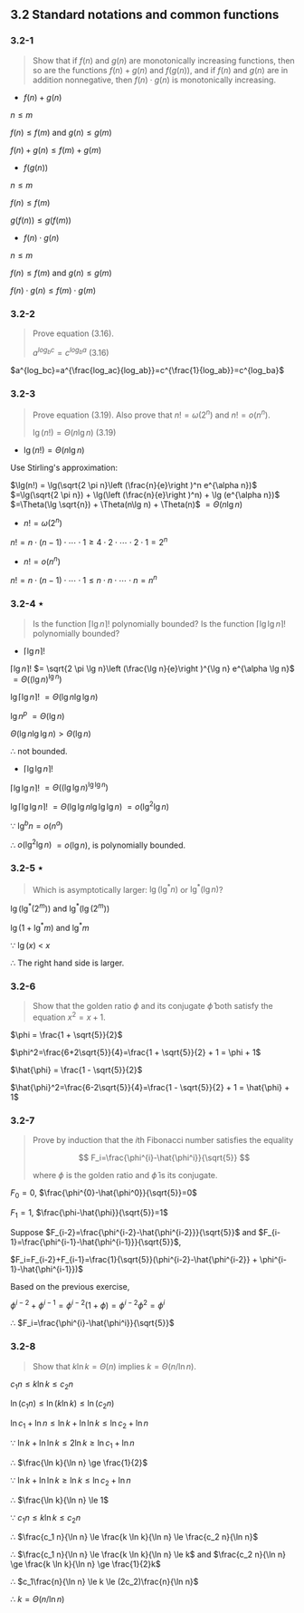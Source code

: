 ## 3.2 Standard notations and common functions


### 3.2-1

> Show that if $f(n)$ and $g(n)$ are monotonically increasing functions, then so are the functions $f(n) + g(n)$ and $f(g(n))$, and if $f(n)$ and $g(n)$ are in addition nonnegative, then $f(n) \cdot g(n)$ is monotonically increasing.

* $f(n) + g(n)$

$n \le m$

$f(n) \le f(m)$ and $g(n) \le g(m)$

$f(n) + g(n) \le f(m) + g(m)$

* $f(g(n))$

$n \le m$

$f(n) \le f(m)$

$g(f(n)) \le g(f(m))$

* $f(n) \cdot g(n)$

$n \le m$

$f(n) \le f(m)$ and $g(n) \le g(m)$

$f(n) \cdot g(n) \le f(m) \cdot g(m)$

### 3.2-2

> Prove equation (3.16).
>
> $a^{log_bc}=c^{log_ba}$ (3.16)

$a^{log_bc}=a^{\frac{log_ac}{log_ab}}=c^{\frac{1}{log_ab}}=c^{log_ba}$

### 3.2-3

> Prove equation (3.19). Also prove that $n! = \omega(2^n)$ and $n!=o(n^n)$.
>
> $\lg(n!)=\Theta(n \lg n)$ (3.19)

* $\lg(n!)=\Theta(n \lg n)$

Use Stirling's approximation:

$\lg(n!) = \lg(\sqrt{2 \pi n}\left (\frac{n}{e}\right )^n e^{\alpha n})$ $=\lg(\sqrt{2 \pi n}) + \lg(\left (\frac{n}{e}\right )^n) + \lg (e^{\alpha n})$ $=\Theta(\lg \sqrt{n}) + \Theta(n\lg n) + \Theta(n)$ $=\Theta(n\lg n)$

* $n! = \omega(2^n)$

$n!=n \cdot (n-1) \cdot \cdots \cdot 1 \ge 4 \cdot 2 \cdot \cdots \cdot 2 \cdot 1 = 2^n$

* $n!=o(n^n)$

$n!=n \cdot (n-1) \cdot \cdots \cdot 1 \le n \cdot n \cdot \cdots \cdot n = n^n$

### 3.2-4 $\star$

> Is the function $\left \lceil \lg n \right \rceil!$ polynomially bounded? Is the function $\left \lceil \lg \lg n \right \rceil!$ polynomially bounded?

* $\left \lceil \lg n \right \rceil!$

$\left \lceil \lg n \right \rceil!$ $= \sqrt{2 \pi \lg n}\left (\frac{\lg n}{e}\right )^{\lg n} e^{\alpha \lg n}$ $= \Theta((\lg n)^{\lg n})$

$\lg \left \lceil \lg n \right \rceil!$ $= \Theta(\lg n \lg \lg n)$

$\lg n^p$ $=\Theta(\lg n)$

$\Theta(\lg n \lg \lg n) > \Theta(\lg n)$

$\therefore$ not bounded.

* $\left \lceil \lg \lg n \right \rceil!$

$\left \lceil \lg \lg n \right \rceil!$ $= \Theta((\lg\lg n)^{\lg \lg n})$

$\lg \left \lceil \lg \lg n \right \rceil!$ $= \Theta(\lg \lg n \lg \lg \lg n)$ $=o(\lg^2\lg n)$

$\because$ $\lg^bn=o(n^a)$

$\therefore$ $o(\lg^2\lg n)$ $=o(\lg n)$, is polynomially bounded.


### 3.2-5 $\star$

> Which is asymptotically larger: $\lg (\lg^{\ast}n)$ or $\lg^{\ast}(\lg n)$?

$\lg (\lg^{\ast} (2^m))$ and $\lg^{\ast}(\lg (2^m))$

$\lg (1 + \lg^{\ast}m)$ and $\lg^{\ast}m$

$\because$ $\lg (x)$ < $x$

$\therefore$ The right hand side is larger.

### 3.2-6

> Show that the golden ratio $\phi$ and its conjugate $\hat{\phi}$ both satisfy the equation $x^2=x+1$.

$\phi = \frac{1 + \sqrt{5}}{2}$

$\phi^2=\frac{6+2\sqrt{5}}{4}=\frac{1 + \sqrt{5}}{2} + 1 = \phi + 1$

$\hat{\phi} = \frac{1 - \sqrt{5}}{2}$

$\hat{\phi}^2=\frac{6-2\sqrt{5}}{4}=\frac{1 - \sqrt{5}}{2} + 1 = \hat{\phi} + 1$

### 3.2-7

> Prove by induction that the $i$th Fibonacci number satisfies the equality
>
> $$
F_i=\frac{\phi^{i}-\hat{\phi^i}}{\sqrt{5}}
$$
>
> where $\phi$ is the golden ratio and $\hat{\phi}$ is its conjugate.

$F_0=0$, $\frac{\phi^{0}-\hat{\phi^0}}{\sqrt{5}}=0$

$F_1=1$, $\frac{\phi-\hat{\phi}}{\sqrt{5}}=1$

Suppose $F_{i-2}=\frac{\phi^{i-2}-\hat{\phi^{i-2}}}{\sqrt{5}}$ and $F_{i-1}=\frac{\phi^{i-1}-\hat{\phi^{i-1}}}{\sqrt{5}}$,

$F_i=F_{i-2}+F_{i-1}=\frac{1}{\sqrt{5}}(\phi^{i-2}-\hat{\phi^{i-2}} + \phi^{i-1}-\hat{\phi^{i-1}})$

Based on the previous exercise,

$\phi^{i-2} + \phi^{i-1} = \phi^{i-2}(1+\phi) = \phi^{i-2}\phi^2 = \phi ^ i$

$\therefore$ $F_i=\frac{\phi^{i}-\hat{\phi^i}}{\sqrt{5}}$


### 3.2-8

> Show that $k \ln k = \Theta(n)$ implies $k = \Theta(n / \ln n)$.

$c_1n \le k \ln k \le c_2n$

$\ln (c_1n) \le \ln(k \ln k) \le \ln (c_2n)$

$\ln c_1 + \ln n \le \ln k + \ln \ln k \le \ln c_2 + \ln n$

$\because$ $\ln k + \ln \ln k \le 2\ln k \ge \ln c_1 + \ln n$

$\therefore$ $\frac{\ln k}{\ln n} \ge \frac{1}{2}$

$\because$ $\ln k + \ln \ln k \ge \ln k \le \ln c_2 + \ln n$

$\therefore$ $\frac{\ln k}{\ln n} \le 1$

$\because$ $c_1n \le k \ln k \le c_2n$

$\therefore$ $\frac{c_1 n}{\ln n} \le \frac{k \ln k}{\ln n} \le \frac{c_2 n}{\ln n}$

$\therefore$ $\frac{c_1 n}{\ln n} \le \frac{k \ln k}{\ln n} \le k$ and $\frac{c_2 n}{\ln n} \ge \frac{k \ln k}{\ln n} \ge \frac{1}{2}k$

$\therefore$ $c_1\frac{n}{\ln n} \le k \le (2c_2)\frac{n}{\ln n}$

$\therefore$ $k = \Theta(n / \ln n)$
